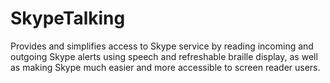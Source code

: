 # SkypeTalking
Provides and simplifies access to Skype service by reading incoming and outgoing Skype alerts using speech and refreshable braille display, as well as making Skype much easier and more accessible to screen reader users.
